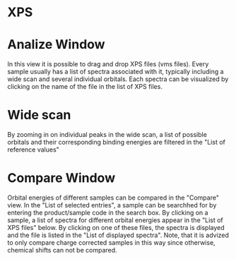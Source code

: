 # XPS

# Analize Window

In this view it is possible to drag and drop XPS files (vms files). Every sample usually has a list of spectra associated with it, typically including a wide scan and several individual orbitals. Each spectra can be visualized by clicking on the name of the file in the list of XPS files.

# Wide scan

By zooming in on individual peaks in the wide scan, a list of possible orbitals and their corresponding binding energies are filtered in the "List of reference values"

# Compare Window

Orbital energies of different samples can be compared in the "Compare" view. In the "List of selected entries", a sample can be searchhed for by entering the product/sample code in the search box. By clicking on a sample, a list of spectra for different orbital energies appear in the "List of XPS files" below. By clicking on one of these files, the spectra is displayed and the file is listed in the "List of displayed spectra".
Note, that it is advized to only compare charge corrected samples in this way since otherwise, chemical shifts can not be compared.